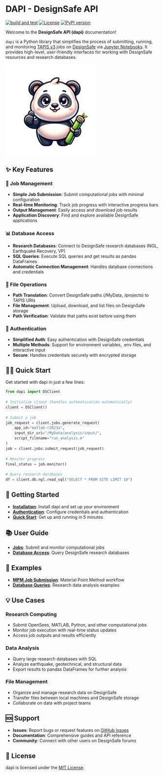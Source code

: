# DAPI - DesignSafe API

[![build and test](https://github.com/DesignSafe-CI/dapi/actions/workflows/build-test.yml/badge.svg)](https://github.com/DesignSafe-CI/dapi/actions/workflows/build-test.yml)
[![License](https://img.shields.io/badge/license-MIT-blue.svg)](https://github.com/DesignSafe-CI/dapi/blob/main/LICENSE.md)
[![PyPI version](https://badge.fury.io/py/dapi.svg)](https://badge.fury.io/py/dapi)

Welcome to the **DesignSafe API (dapi)** documentation! 

`dapi` is a Python library that simplifies the process of submitting, running, and monitoring [TAPIS v3](https://tapis.readthedocs.io/en/latest/) jobs on [DesignSafe](https://designsafe-ci.org) via [Jupyter Notebooks](https://jupyter.designsafe-ci.org). It provides high-level, user-friendly interfaces for working with DesignSafe resources and research databases.

<img src="https://raw.githubusercontent.com/DesignSafe-CI/dapi/main/dapi.png" alt="dapi" width="300">

## ✨ Key Features

### 🚀 Job Management
- **Simple Job Submission**: Submit computational jobs with minimal configuration
- **Real-time Monitoring**: Track job progress with interactive progress bars
- **Output Management**: Easily access and download job results
- **Application Discovery**: Find and explore available DesignSafe applications

### 📊 Database Access
- **Research Databases**: Connect to DesignSafe research databases (NGL, Earthquake Recovery, VP)
- **SQL Queries**: Execute SQL queries and get results as pandas DataFrames
- **Automatic Connection Management**: Handles database connections and credentials

### 📁 File Operations
- **Path Translation**: Convert DesignSafe paths (/MyData, /projects) to TAPIS URIs
- **File Management**: Upload, download, and list files on DesignSafe storage
- **Path Verification**: Validate that paths exist before using them

### 🔐 Authentication
- **Simplified Auth**: Easy authentication with DesignSafe credentials
- **Multiple Methods**: Support for environment variables, .env files, and interactive input
- **Secure**: Handles credentials securely with encrypted storage

## 🏃‍♂️ Quick Start

Get started with dapi in just a few lines:

```python
from dapi import DSClient

# Initialize client (handles authentication automatically)
client = DSClient()

# Submit a job
job_request = client.jobs.generate_request(
    app_id="matlab-r2023a",
    input_dir_uri="/MyData/analysis/input/",
    script_filename="run_analysis.m"
)
job = client.jobs.submit_request(job_request)

# Monitor progress
final_status = job.monitor()

# Query research databases
df = client.db.ngl.read_sql("SELECT * FROM SITE LIMIT 10")
```

## 📖 Getting Started

- **[Installation](installation.md)**: Install dapi and set up your environment
- **[Authentication](authentication.md)**: Configure credentials and authentication
- **[Quick Start](quickstart.md)**: Get up and running in 5 minutes

## 📚 User Guide

- **[Jobs](jobs.md)**: Submit and monitor computational jobs
- **[Database Access](database.md)**: Query DesignSafe research databases

## 🎯 Examples

- **[MPM Job Submission](examples/mpm.md)**: Material Point Method workflow
- **[Database Queries](examples/database.md)**: Research data analysis examples

## 💡 Use Cases

### Research Computing
- Submit OpenSees, MATLAB, Python, and other computational jobs
- Monitor job execution with real-time status updates
- Access job outputs and results efficiently

### Data Analysis
- Query large research databases with SQL
- Analyze earthquake, geotechnical, and structural data
- Export results to pandas DataFrames for further analysis

### File Management
- Organize and manage research data on DesignSafe
- Transfer files between local machines and DesignSafe storage
- Collaborate on data with project teams

## 🆘 Support

- **Issues**: Report bugs or request features on [GitHub Issues](https://github.com/DesignSafe-CI/dapi/issues)
- **Documentation**: Comprehensive guides and API reference
- **Community**: Connect with other users on DesignSafe forums

## 📄 License

dapi is licensed under the [MIT License](https://github.com/DesignSafe-CI/dapi/blob/main/LICENSE.md).